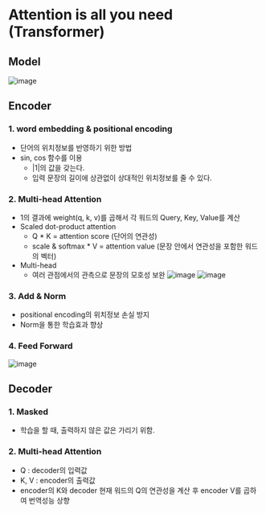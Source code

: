 # Attention is all you need (Transformer)
## Model
![image](https://user-images.githubusercontent.com/41243762/100832555-73b18d80-34ab-11eb-9ac6-dd6a0bb5763a.png)
## Encoder
### 1. word embedding & positional encoding
- 단어의 위치정보를 반영하기 위한 방법
- sin, cos 함수를 이용 
   - |1|의 값을 갖는다.
   - 입력 문장의 길이에 상관없이 상대적인 위치정보를 줄 수 있다.
### 2.  Multi-head Attention
- 1의 결과에 weight(q, k, v)를 곱해서 각 워드의 Query, Key, Value를 계산
- Scaled dot-product attention
   - Q * K = attention score (단어의 연관성)
   - scale & softmax * V = attention value (문장 안에서 연관성을 포함한 워드의 벡터)
- Multi-head
   - 여러 관점에서의 관측으로 문장의 모호성 보완
![image](https://user-images.githubusercontent.com/41243762/100834018-7b266600-34ae-11eb-9b09-7821057c354d.png)
![image](https://user-images.githubusercontent.com/41243762/100832684-afe4ee00-34ab-11eb-88eb-f81792eed60d.png)
### 3. Add & Norm
- positional encoding의 위치정보 손실 방지
- Norm을 통한 학습효과 향상
### 4. Feed Forward
![image](https://user-images.githubusercontent.com/41243762/100834143-b6c13000-34ae-11eb-9acc-9af8be84c971.png)
## Decoder
### 1. Masked
- 학습을 할 때, 출력하지 않은 값은 가리기 위함.
### 2.  Multi-head Attention
- Q : decoder의 입력값
- K, V : encoder의 출력값 
- encoder의 K와 decoder 현재 워드의 Q의 연관성을 계산 후 encoder V를 곱하여 번역성능 상향
